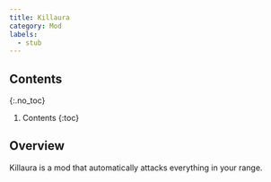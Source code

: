 ```yaml
---
title: Killaura
category: Mod
labels:
  - stub
---
```

## Contents
{:.no_toc}
1. Contents
{:toc}

## Overview
Killaura is a mod that automatically attacks everything in your range.
